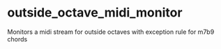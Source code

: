 # outside_octave_midi_monitor
Monitors a midi stream for outside octaves with exception rule for m7b9 chords
